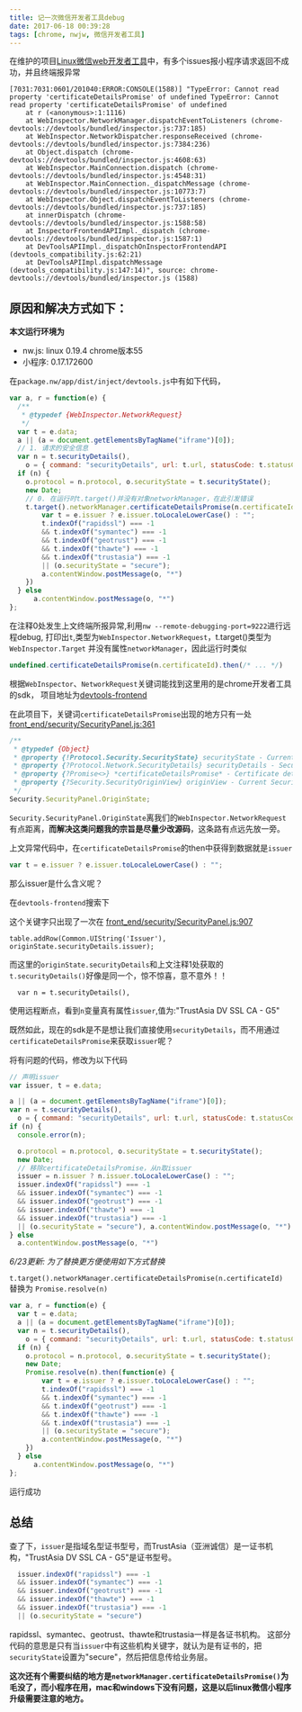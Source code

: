 ```yaml
---
title: 记一次微信开发者工具debug
date: 2017-06-18 00:39:28
tags: [chrome, nwjw, 微信开发者工具]
---
```


在维护的项目[Linux微信web开发者工具](https://github.com/cytle/wechat_web_devtools)中，有多个issues报小程序请求返回不成功，并且终端报异常

```
[7031:7031:0601/201040:ERROR:CONSOLE(1588)] "TypeError: Cannot read property 'certificateDetailsPromise' of undefined TypeError: Cannot read property 'certificateDetailsPromise' of undefined
    at r (<anonymous>:1:1116)
    at WebInspector.NetworkManager.dispatchEventToListeners (chrome-devtools://devtools/bundled/inspector.js:737:185)
    at WebInspector.NetworkDispatcher.responseReceived (chrome-devtools://devtools/bundled/inspector.js:7384:236)
    at Object.dispatch (chrome-devtools://devtools/bundled/inspector.js:4608:63)
    at WebInspector.MainConnection.dispatch (chrome-devtools://devtools/bundled/inspector.js:4548:31)
    at WebInspector.MainConnection._dispatchMessage (chrome-devtools://devtools/bundled/inspector.js:10773:7)
    at WebInspector.Object.dispatchEventToListeners (chrome-devtools://devtools/bundled/inspector.js:737:185)
    at innerDispatch (chrome-devtools://devtools/bundled/inspector.js:1588:58)
    at InspectorFrontendAPIImpl._dispatch (chrome-devtools://devtools/bundled/inspector.js:1587:1)
    at DevToolsAPIImpl._dispatchOnInspectorFrontendAPI (devtools_compatibility.js:62:21)
    at DevToolsAPIImpl.dispatchMessage (devtools_compatibility.js:147:14)", source: chrome-devtools://devtools/bundled/inspector.js (1588)
```

## 原因和解决方式如下：

**本文运行环境为**

- nw.js: linux 0.19.4 chrome版本55
- 小程序: 0.17.172600

在`package.nw/app/dist/inject/devtools.js`中有如下代码，

```js
var a, r = function(e) {
  /**
   * @typedef {WebInspector.NetworkRequest}
   */
  var t = e.data;
  a || (a = document.getElementsByTagName("iframe")[0]);
  // 1. 请求的安全信息
  var n = t.securityDetails(),
    o = { command: "securityDetails", url: t.url, statusCode: t.statusCode, remoteAddress: t._remoteAddress };
  if (n) {
    o.protocol = n.protocol, o.securityState = t.securityState();
    new Date;
    // 0. 在运行时t.target()并没有对象networkManager，在此引发错误
    t.target().networkManager.certificateDetailsPromise(n.certificateId).then(function(e) {
        var t = e.issuer ? e.issuer.toLocaleLowerCase() : "";
        t.indexOf("rapidssl") === -1
        && t.indexOf("symantec") === -1
        && t.indexOf("geotrust") === -1
        && t.indexOf("thawte") === -1
        && t.indexOf("trustasia") === -1
        || (o.securityState = "secure");
        a.contentWindow.postMessage(o, "*")
    })
  } else
      a.contentWindow.postMessage(o, "*")
};
```

在注释0处发生上文终端所报异常,利用`nw --remote-debugging-port=9222`进行远程debug,
打印出`t`,类型为`WebInspector.NetworkRequest`，t.target()类型为`WebInspector.Target`
并没有属性`networkManager`，因此运行时类似

```js
undefined.certificateDetailsPromise(n.certificateId).then(/* ... */)
```

根据`WebInspector`、`NetworkRequest`关键词能找到这里用的是chrome开发者工具的sdk，
项目地址为[devtools-frontend](https://github.com/ChromeDevTools/devtools-frontend)

在此项目下，关键词`certificateDetailsPromise`出现的地方只有一处[front_end/security/SecurityPanel.js:361](https://github.com/ChromeDevTools/devtools-frontend/blob/c03abd24fb64d646bc4845699b7ff428dddbd507/front_end/security/SecurityPanel.js#L361)

```js
/**
 * @typedef {Object}
 * @property {!Protocol.Security.SecurityState} securityState - Current security state of the origin.
 * @property {?Protocol.Network.SecurityDetails} securityDetails - Security details of the origin, if available.
 * @property {?Promise<>} *certificateDetailsPromise* - Certificate details of the origin.
 * @property {?Security.SecurityOriginView} originView - Current SecurityOriginView corresponding to origin.
 */
Security.SecurityPanel.OriginState;
```


`Security.SecurityPanel.OriginState`离我们的`WebInspector.NetworkRequest`有点距离，**而解决这类问题我的宗旨是尽量少改源码**，这条路有点远先放一旁。

上文异常代码中，在`certificateDetailsPromise`的then中获得到数据就是`issuer`

```js
var t = e.issuer ? e.issuer.toLocaleLowerCase() : "";
```

那么issuer是什么含义呢？

在`devtools-frontend`搜索下

这个关键字只出现了一次在
[front_end/security/SecurityPanel.js:907](https://github.com/ChromeDevTools/devtools-frontend/blob/c03abd24fb64d646bc4845699b7ff428dddbd507/front_end/security/SecurityPanel.js#L907)

```
table.addRow(Common.UIString('Issuer'), originState.securityDetails.issuer);
```

而这里的`originState.securityDetails`和上文注释1处获取的`t.securityDetails()`好像是同一个，惊不惊喜，意不意外！！

```
  var n = t.securityDetails(),
```
使用远程断点，看到`n`变量真有属性`issuer`,值为:"TrustAsia DV SSL CA - G5"

既然如此，现在的sdk是不是想让我们直接使用`securityDetails`，而不用通过`certificateDetailsPromise`来获取`issuer`呢？

将有问题的代码，修改为以下代码

```js
// 声明issuer
var issuer, t = e.data;

a || (a = document.getElementsByTagName("iframe")[0]);
var n = t.securityDetails(),
  o = { command: "securityDetails", url: t.url, statusCode: t.statusCode, remoteAddress: t._remoteAddress };
if (n) {
  console.error(n);

  o.protocol = n.protocol, o.securityState = t.securityState();
  new Date;
  // 移除certificateDetailsPromise，从n取issuer
  issuer = n.issuer ? n.issuer.toLocaleLowerCase() : "";
  issuer.indexOf("rapidssl") === -1
  && issuer.indexOf("symantec") === -1
  && issuer.indexOf("geotrust") === -1
  && issuer.indexOf("thawte") === -1
  && issuer.indexOf("trustasia") === -1
  || (o.securityState = "secure"), a.contentWindow.postMessage(o, "*")
} else
  a.contentWindow.postMessage(o, "*")
```

*6/23更新: 为了替换更方便使用如下方式替换*

`t.target().networkManager.certificateDetailsPromise(n.certificateId)` 替换为 `Promise.resolve(n)`

```js
var a, r = function(e) {
  var t = e.data;
  a || (a = document.getElementsByTagName("iframe")[0]);
  var n = t.securityDetails(),
    o = { command: "securityDetails", url: t.url, statusCode: t.statusCode, remoteAddress: t._remoteAddress };
  if (n) {
    o.protocol = n.protocol, o.securityState = t.securityState();
    new Date;
    Promise.resolve(n).then(function(e) {
        var t = e.issuer ? e.issuer.toLocaleLowerCase() : "";
        t.indexOf("rapidssl") === -1
        && t.indexOf("symantec") === -1
        && t.indexOf("geotrust") === -1
        && t.indexOf("thawte") === -1
        && t.indexOf("trustasia") === -1
        || (o.securityState = "secure");
        a.contentWindow.postMessage(o, "*")
    })
  } else
      a.contentWindow.postMessage(o, "*")
};
```

运行成功


## 总结

查了下，`issuer`是指域名型证书型号，而TrustAsia（亚洲诚信）是一证书机构，"TrustAsia DV SSL CA - G5"是证书型号。


```js
  issuer.indexOf("rapidssl") === -1
  && issuer.indexOf("symantec") === -1
  && issuer.indexOf("geotrust") === -1
  && issuer.indexOf("thawte") === -1
  && issuer.indexOf("trustasia") === -1
  || (o.securityState = "secure")
```

rapidssl、symantec、geotrust、thawte和trustasia一样是各证书机构。
这部分代码的意思是只有当`issuer`中有这些机构关键字，就认为是有证书的，把`securityState`设置为"secure"，然后把信息传给业务层。

**这次还有个需要纠结的地方是`networkManager.certificateDetailsPromise()`为毛没了，而小程序在用，mac和windows下没有问题，这是以后linux微信小程序升级需要注意的地方。**
